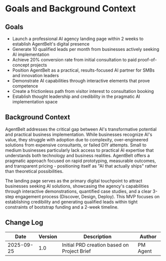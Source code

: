 # Goals and Background Context

## Goals
- Launch a professional AI agency landing page within 2 weeks to establish AgentBelt's digital presence
- Generate 10 qualified leads per month from businesses actively seeking AI implementation
- Achieve 20% conversion rate from initial consultation to paid proof-of-concept projects
- Position AgentBelt as a practical, results-focused AI partner for SMBs and innovation leaders
- Demonstrate AI capabilities through interactive elements that prove competence
- Create a frictionless path from visitor interest to consultation booking
- Establish thought leadership and credibility in the pragmatic AI implementation space

## Background Context

AgentBelt addresses the critical gap between AI's transformative potential and practical business implementation. While businesses recognize AI's value, they struggle with adoption due to complexity, over-engineered solutions from expensive consultants, or failed DIY attempts. Small to medium businesses particularly lack access to practical AI expertise that understands both technology and business realities. AgentBelt offers a pragmatic approach focused on rapid prototyping, measurable outcomes, and transparent pricing - positioning itself as "AI that actually ships" rather than theoretical possibilities.

The landing page serves as the primary digital touchpoint to attract businesses seeking AI solutions, showcasing the agency's capabilities through interactive demonstrations, quantified case studies, and a clear 3-step engagement process (Discover, Design, Deploy). This MVP focuses on establishing credibility and generating qualified leads within tight constraints of bootstrap funding and a 2-week timeline.

## Change Log

| Date | Version | Description | Author |
|------|---------|-------------|--------|
| 2025-09-25 | 1.0 | Initial PRD creation based on Project Brief | PM Agent |
